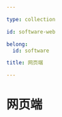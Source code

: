 ```yaml
---

type: collection

id: software-web

belong:
  id: software

title: 网页端

---
```


# 网页端

<ShowBreadcrumb />

<ShowResources/>
